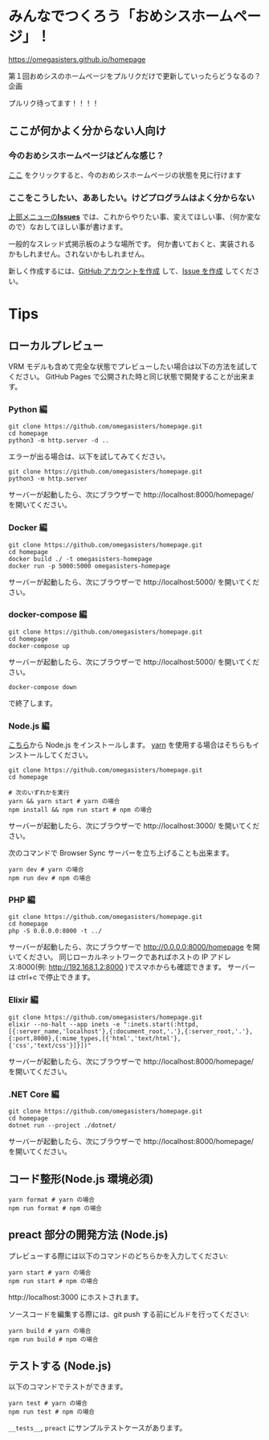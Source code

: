 # みんなでつくろう「おめシスホームページ」！

https://omegasisters.github.io/homepage

第１回おめシスのホームページをプルリクだけで更新していったらどうなるの？企画

プルリク待ってます！！！！

## ここが何かよく分からない人向け

### 今のおめシスホームページはどんな感じ？

[ここ](https://omegasisters.github.io/homepage) をクリックすると、今のおめシスホームページの状態を見に行けます

### ここをこうしたい、ああしたい。けどプログラムはよく分からない

[上部メニューの**Issues**](https://github.com/omegasisters/homepage/issues) では、これからやりたい事、変えてほしい事、（何か変なので）なおしてほしい事が書けます。

一般的なスレッド式掲示板のような場所です。
何か書いておくと、実装されるかもしれません。されないかもしれません。

新しく作成するには、[GitHub アカウントを作成](https://github.com/join?source_repo=omegasisters%2Fhomepage) して、[Issue を作成](https://github.com/omegasisters/homepage/issues/new) してください。

# Tips

## ローカルプレビュー

VRM モデルも含めて完全な状態でプレビューしたい場合は以下の方法を試してください。
GitHub Pages で公開された時と同じ状態で開発することが出来ます。

### Python 編

```
git clone https://github.com/omegasisters/homepage.git
cd homepage
python3 -m http.server -d ..
```

エラーが出る場合は、以下を試してみてください。

```
git clone https://github.com/omegasisters/homepage.git
python3 -m http.server
```

サーバーが起動したら、次にブラウザーで http://localhost:8000/homepage/ を開いてください。

### Docker 編

```
git clone https://github.com/omegasisters/homepage.git
cd homepage
docker build ./ -t omegasisters-homepage
docker run -p 5000:5000 omegasisters-homepage
```

サーバーが起動したら、次にブラウザーで http://localhost:5000/ を開いてください。

### docker-compose 編

```
git clone https://github.com/omegasisters/homepage.git
cd homepage
docker-compose up
```

サーバーが起動したら、次にブラウザーで http://localhost:5000/ を開いてください。

```
docker-compose down
```

で終了します。

### Node.js 編

[こちら](https://nodejs.org/ja/download/)から Node.js をインストールします。
[yarn](https://yarnpkg.com/) を使用する場合はそちらもインストールしてください。

```
git clone https://github.com/omegasisters/homepage.git
cd homepage

# 次のいずれかを実行
yarn && yarn start # yarn の場合
npm install && npm run start # npm の場合
```

サーバーが起動したら、次にブラウザーで http://localhost:3000/ を開いてください。

次のコマンドで Browser Sync サーバーを立ち上げることも出来ます。

```
yarn dev # yarn の場合
npm run dev # npm の場合
```

### PHP 編

```
git clone https://github.com/omegasisters/homepage.git
cd homepage
php -S 0.0.0.0:8000 -t ../
```

サーバーが起動したら、次にブラウザーで http://0.0.0.0:8000/homepage を開いてください。
同じローカルネットワークであればホストの IP アドレス:8000(例: http://192.168.1.2:8000 )でスマホからも確認できます。
サーバーは ctrl+c で停止できます。

### Elixir 編

```
git clone https://github.com/omegasisters/homepage.git
elixir --no-halt --app inets -e ":inets.start(:httpd,[{:server_name,'localhost'},{:document_root,'.'},{:server_root,'.'},{:port,8000},{:mime_types,[{'html','text/html'},{'css','text/css'}]}])"
```

サーバーが起動したら、次にブラウザーで http://localhost:8000/homepage/ を開いてください。

### .NET Core 編

```
git clone https://github.com/omegasisters/homepage.git
cd homepage
dotnet run --project ./dotnet/
```

サーバーが起動したら、次にブラウザーで http://localhost:8000/homepage/ を開いてください。

## コード整形(Node.js 環境必須)

```
yarn format # yarn の場合
npm run format # npm の場合
```

## preact 部分の開発方法 (Node.js)

プレビューする際には以下のコマンドのどちらかを入力してください:

```
yarn start # yarn の場合
npm run start # npm の場合
```

http://localhost:3000 にホストされます。

ソースコードを編集する際には、git push する前にビルドを行ってください:

```
yarn build # yarn の場合
npm run build # npm の場合
```

## テストする (Node.js)

以下のコマンドでテストができます。

```
yarn test # yarn の場合
npm run test # npm の場合
```

`__tests__`, `preact` にサンプルテストケースがあります。
